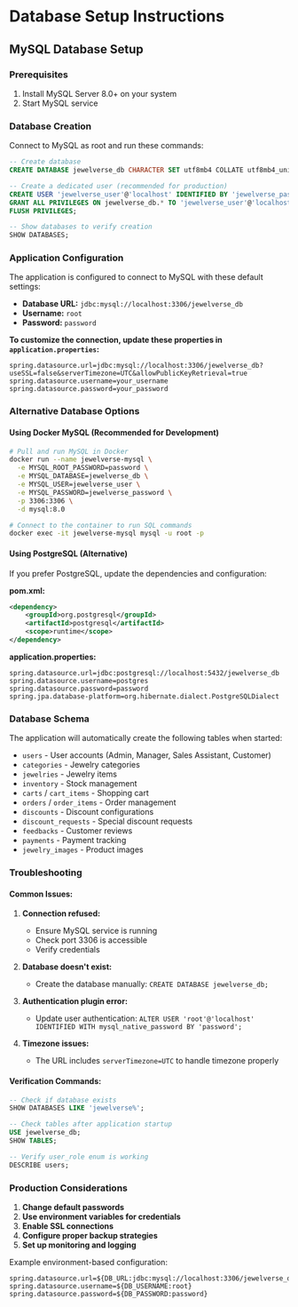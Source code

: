 # Database Setup Instructions

## MySQL Database Setup

### Prerequisites
1. Install MySQL Server 8.0+ on your system
2. Start MySQL service

### Database Creation
Connect to MySQL as root and run these commands:

```sql
-- Create database
CREATE DATABASE jewelverse_db CHARACTER SET utf8mb4 COLLATE utf8mb4_unicode_ci;

-- Create a dedicated user (recommended for production)
CREATE USER 'jewelverse_user'@'localhost' IDENTIFIED BY 'jewelverse_password';
GRANT ALL PRIVILEGES ON jewelverse_db.* TO 'jewelverse_user'@'localhost';
FLUSH PRIVILEGES;

-- Show databases to verify creation
SHOW DATABASES;
```

### Application Configuration

The application is configured to connect to MySQL with these default settings:

- **Database URL:** `jdbc:mysql://localhost:3306/jewelverse_db`
- **Username:** `root`
- **Password:** `password`

**To customize the connection, update these properties in `application.properties`:**

```properties
spring.datasource.url=jdbc:mysql://localhost:3306/jewelverse_db?useSSL=false&serverTimezone=UTC&allowPublicKeyRetrieval=true
spring.datasource.username=your_username
spring.datasource.password=your_password
```

### Alternative Database Options

#### Using Docker MySQL (Recommended for Development)

```bash
# Pull and run MySQL in Docker
docker run --name jewelverse-mysql \
  -e MYSQL_ROOT_PASSWORD=password \
  -e MYSQL_DATABASE=jewelverse_db \
  -e MYSQL_USER=jewelverse_user \
  -e MYSQL_PASSWORD=jewelverse_password \
  -p 3306:3306 \
  -d mysql:8.0

# Connect to the container to run SQL commands
docker exec -it jewelverse-mysql mysql -u root -p
```

#### Using PostgreSQL (Alternative)

If you prefer PostgreSQL, update the dependencies and configuration:

**pom.xml:**
```xml
<dependency>
    <groupId>org.postgresql</groupId>
    <artifactId>postgresql</artifactId>
    <scope>runtime</scope>
</dependency>
```

**application.properties:**
```properties
spring.datasource.url=jdbc:postgresql://localhost:5432/jewelverse_db
spring.datasource.username=postgres
spring.datasource.password=password
spring.jpa.database-platform=org.hibernate.dialect.PostgreSQLDialect
```

### Database Schema

The application will automatically create the following tables when started:

- `users` - User accounts (Admin, Manager, Sales Assistant, Customer)
- `categories` - Jewelry categories
- `jewelries` - Jewelry items
- `inventory` - Stock management
- `carts` / `cart_items` - Shopping cart
- `orders` / `order_items` - Order management
- `discounts` - Discount configurations
- `discount_requests` - Special discount requests
- `feedbacks` - Customer reviews
- `payments` - Payment tracking
- `jewelry_images` - Product images

### Troubleshooting

#### Common Issues:

1. **Connection refused:**
   - Ensure MySQL service is running
   - Check port 3306 is accessible
   - Verify credentials

2. **Database doesn't exist:**
   - Create the database manually: `CREATE DATABASE jewelverse_db;`

3. **Authentication plugin error:**
   - Update user authentication: `ALTER USER 'root'@'localhost' IDENTIFIED WITH mysql_native_password BY 'password';`

4. **Timezone issues:**
   - The URL includes `serverTimezone=UTC` to handle timezone properly

#### Verification Commands:

```sql
-- Check if database exists
SHOW DATABASES LIKE 'jewelverse%';

-- Check tables after application startup
USE jewelverse_db;
SHOW TABLES;

-- Verify user_role enum is working
DESCRIBE users;
```

### Production Considerations

1. **Change default passwords**
2. **Use environment variables for credentials**
3. **Enable SSL connections**
4. **Configure proper backup strategies**
5. **Set up monitoring and logging**

Example environment-based configuration:

```properties
spring.datasource.url=${DB_URL:jdbc:mysql://localhost:3306/jewelverse_db}
spring.datasource.username=${DB_USERNAME:root}
spring.datasource.password=${DB_PASSWORD:password}
```
